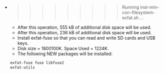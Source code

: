 * >>>>>>>>> Running inst-min-con-filesystem-exfat.sh ...
  * After this operation, 555 kB of additional disk space will be used.
  * After this operation, 236 kB of additional disk space will be used.
  * Install exfat-fuse so that you can read and write SD cards and USB keys.
  * Disk size = 1800100K. Space Used = 1224K.
  * The following NEW packages will be installed:
  ```bash
  exfat-fuse fuse libfuse2
  exfat-utils
  ```
